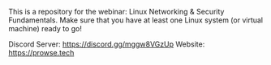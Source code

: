 This is a repository for the webinar: Linux Networking & Security Fundamentals. Make sure that you have at least one Linux system (or virtual machine) ready to go!

Discord Server: https://discord.gg/mggw8VGzUp
Website: https://prowse.tech

